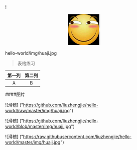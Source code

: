 !<p align="center">
  <img src="img/huaji.jpg" width="100px"/>
</p>

hello-world/img/huaji.jpg 
> 表格练习  

|第一列 |第二列 |
|:--------------:|:--------------:|
| A | B |

####图片

![滑稽] ("https://github.com/liuzhengjie/hello-world/raw/master/img/huaji.jpg")

![滑稽] ("https://github.com/liuzhengjie/hello-world/blob/master/img/huaji.jpg")

![滑稽] ("https://raw.githubusercontent.com/liuzhengjie/hello-world/master/img/huaji.jpg")
